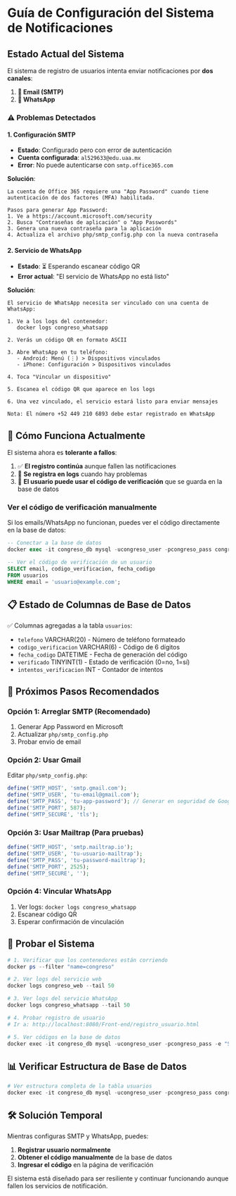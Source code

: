 # Guía de Configuración del Sistema de Notificaciones

## Estado Actual del Sistema

El sistema de registro de usuarios intenta enviar notificaciones por **dos canales**:

1. **📧 Email (SMTP)**
2. **📱 WhatsApp**

### ⚠️ Problemas Detectados

#### 1. Configuración SMTP
- **Estado**: Configurado pero con error de autenticación
- **Cuenta configurada**: `al529633@edu.uaa.mx`
- **Error**: No puede autenticarse con `smtp.office365.com`

**Solución**:
```
La cuenta de Office 365 requiere una "App Password" cuando tiene 
autenticación de dos factores (MFA) habilitada.

Pasos para generar App Password:
1. Ve a https://account.microsoft.com/security
2. Busca "Contraseñas de aplicación" o "App Passwords"
3. Genera una nueva contraseña para la aplicación
4. Actualiza el archivo php/smtp_config.php con la nueva contraseña
```

#### 2. Servicio de WhatsApp
- **Estado**: ⏳ Esperando escanear código QR
- **Error actual**: "El servicio de WhatsApp no está listo"

**Solución**:
```
El servicio de WhatsApp necesita ser vinculado con una cuenta de WhatsApp:

1. Ve a los logs del contenedor:
   docker logs congreso_whatsapp

2. Verás un código QR en formato ASCII

3. Abre WhatsApp en tu teléfono:
   - Android: Menú (⋮) > Dispositivos vinculados
   - iPhone: Configuración > Dispositivos vinculados

4. Toca "Vincular un dispositivo"

5. Escanea el código QR que aparece en los logs

6. Una vez vinculado, el servicio estará listo para enviar mensajes

Nota: El número +52 449 210 6893 debe estar registrado en WhatsApp
```

## 🔧 Cómo Funciona Actualmente

El sistema ahora es **tolerante a fallos**:

1. ✅ **El registro continúa** aunque fallen las notificaciones
2. 📝 **Se registra en logs** cuando hay problemas
3. 🔐 **El usuario puede usar el código de verificación** que se guarda en la base de datos

### Ver el código de verificación manualmente

Si los emails/WhatsApp no funcionan, puedes ver el código directamente en la base de datos:

```sql
-- Conectar a la base de datos
docker exec -it congreso_db mysql -ucongreso_user -pcongreso_pass congreso_db

-- Ver el código de verificación de un usuario
SELECT email, codigo_verificacion, fecha_codigo 
FROM usuarios 
WHERE email = 'usuario@example.com';
```

## 📋 Estado de Columnas de Base de Datos

✅ Columnas agregadas a la tabla `usuarios`:
- `telefono` VARCHAR(20) - Número de teléfono formateado
- `codigo_verificacion` VARCHAR(6) - Código de 6 dígitos
- `fecha_codigo` DATETIME - Fecha de generación del código
- `verificado` TINYINT(1) - Estado de verificación (0=no, 1=sí)
- `intentos_verificacion` INT - Contador de intentos

## 🚀 Próximos Pasos Recomendados

### Opción 1: Arreglar SMTP (Recomendado)
1. Generar App Password en Microsoft
2. Actualizar `php/smtp_config.php`
3. Probar envío de email

### Opción 2: Usar Gmail
Editar `php/smtp_config.php`:
```php
define('SMTP_HOST', 'smtp.gmail.com');
define('SMTP_USER', 'tu-email@gmail.com');
define('SMTP_PASS', 'tu-app-password'); // Generar en seguridad de Google
define('SMTP_PORT', 587);
define('SMTP_SECURE', 'tls');
```

### Opción 3: Usar Mailtrap (Para pruebas)
```php
define('SMTP_HOST', 'smtp.mailtrap.io');
define('SMTP_USER', 'tu-usuario-mailtrap');
define('SMTP_PASS', 'tu-password-mailtrap');
define('SMTP_PORT', 2525);
define('SMTP_SECURE', '');
```

### Opción 4: Vincular WhatsApp
1. Ver logs: `docker logs congreso_whatsapp`
2. Escanear código QR
3. Esperar confirmación de vinculación

## 🧪 Probar el Sistema

```powershell
# 1. Verificar que los contenedores están corriendo
docker ps --filter "name=congreso"

# 2. Ver logs del servicio web
docker logs congreso_web --tail 50

# 3. Ver logs del servicio WhatsApp
docker logs congreso_whatsapp --tail 50

# 4. Probar registro de usuario
# Ir a: http://localhost:8080/Front-end/registro_usuario.html

# 5. Ver códigos en la base de datos
docker exec -it congreso_db mysql -ucongreso_user -pcongreso_pass -e "SELECT email, codigo_verificacion, verificado FROM congreso_db.usuarios ORDER BY fecha_registro DESC LIMIT 5;"
```

## 📊 Verificar Estructura de Base de Datos

```powershell
# Ver estructura completa de la tabla usuarios
docker exec -it congreso_db mysql -ucongreso_user -pcongreso_pass congreso_db -e "DESCRIBE usuarios;"
```

## 🛠️ Solución Temporal

Mientras configuras SMTP y WhatsApp, puedes:

1. **Registrar usuario normalmente**
2. **Obtener el código manualmente** de la base de datos
3. **Ingresar el código** en la página de verificación

El sistema está diseñado para ser resiliente y continuar funcionando aunque fallen los servicios de notificación.
